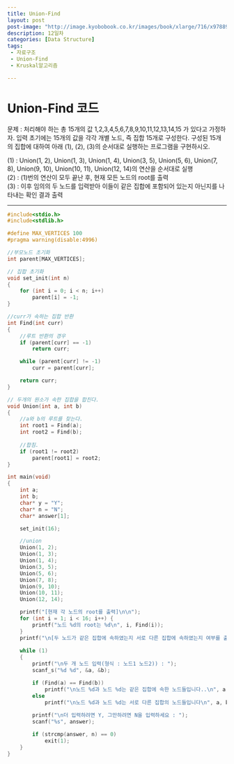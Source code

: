 ```yaml
---
title: Union-Find
layout: post
post-image: "http://image.kyobobook.co.kr/images/book/xlarge/716/x9788970509716.jpg"
description: 12일차
categories: [Data Structure]
tags:
 - 자료구조
 - Union-Find
 - Kruskal알고리즘

---
```


# Union-Find 코드
문제 : 처리해야 하는 총 15개의 값 1,2,3,4,5,6,7,8,9,10,11,12,13,14,15 가 있다고 가정하자. 입력 초기에는 15개의 값을 각각 개별 노드, 즉 집합 15개로 구성한다. 구성된 15개의 집합에 대하여 아래 (1), (2), (3)의 순서대로 실행하는 프로그램을 구현하시오.  
  
(1) : Union(1, 2), Union(1, 3), Union(1, 4), Union(3, 5), Union(5, 6), Union(7, 8), Union(9, 10), Union(10, 11), Union(12, 14)의 연산을 순서대로 실행  
(2) : (1)번의 연산이 모두 끝난 후, 현재 모든 노드의 root를 출력  
(3) : 이후 임의의 두 노드를 입력받아 이들이 같은 집합에 포함되어 있는지 아닌지를 나타내는 확인 결과 출력  

---

```c
#include<stdio.h>
#include<stdlib.h>

#define MAX_VERTICES 100
#pragma warning(disable:4996)

//부모노드 초기화
int parent[MAX_VERTICES];

// 집합 초기화
void set_init(int n)
{
	for (int i = 0; i < n; i++)
		parent[i] = -1;
}

//curr가 속하는 집합 반환
int Find(int curr)
{
    //루트 반환의 경우
	if (parent[curr] == -1)
		return curr;

	while (parent[curr] != -1)
		curr = parent[curr];

	return curr;
}

// 두개의 원소가 속한 집합을 합친다.
void Union(int a, int b)
{
    //a와 b의 루트를 찾는다.
	int root1 = Find(a);
	int root2 = Find(b);
	
	//합침.
	if (root1 != root2)
		parent[root1] = root2;
}

int main(void)
{
	int a;
	int b;
	char* y = "Y";
	char* n = "N";
	char* answer[1];

	set_init(16);

	//union
	Union(1, 2);
	Union(1, 3);
	Union(1, 4);
	Union(3, 5);
	Union(5, 6);
	Union(7, 8);
	Union(9, 10);
	Union(10, 11);
	Union(12, 14);

	printf("[현재 각 노드의 root를 출력]\n\n");
	for (int i = 1; i < 16; i++) {
		printf("노드 %d의 root는 %d\n", i, Find(i));
	}
	printf("\n[두 노드가 같은 집합에 속하였는지 서로 다른 집합에 속하였는지 여부를 출력]\n");
	
	while (1)
	{
		printf("\n두 개 노드 입력(형식 : 노드1 노드2)) : ");
		scanf_s("%d %d", &a, &b);

		if (Find(a) == Find(b))
			printf("\n노드 %d과 노드 %d는 같은 집합에 속한 노드들입니다..\n", a, b);
		else
			printf("\n노드 %d과 노드 %d는 서로 다른 집합의 노드들입니다\n", a, b);
		
		printf("\n더 입력하려면 Y, 그만하려면 N을 입력하세요 : ");
		scanf("%s", answer);

		if (strcmp(answer, n) == 0)
			exit(1);
	}
}
```